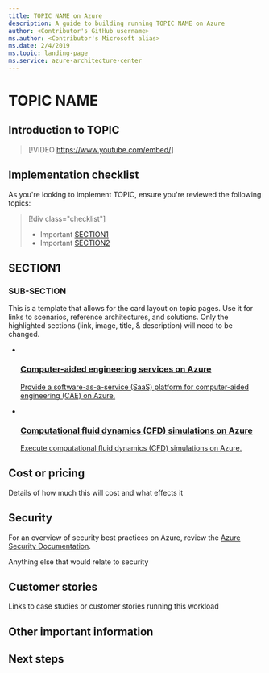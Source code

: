 ```yaml
---
title: TOPIC NAME on Azure
description: A guide to building running TOPIC NAME on Azure
author: <Contributor's GitHub username>
ms.author: <Contributor's Microsoft alias> 
ms.date: 2/4/2019
ms.topic: landing-page
ms.service: azure-architecture-center
---
```

<!-- markdownlint-disable MD033 -->
<!-- markdownlint-disable MD026 -->

# TOPIC NAME

## Introduction to TOPIC

<!-- markdownlint-disable MD034 -->

> [!VIDEO https://www.youtube.com/embed/]

<!-- markdownlint-enable MD034 -->

<description of Topic>

## Implementation checklist

As you're looking to implement TOPIC, ensure you're reviewed the following topics:

<!-- markdownlint-disable MD032 -->

> [!div class="checklist"]
> - Important [SECTION1](#section1) 
> - Important [SECTION2](#section2) 

<!-- markdownlint-enable MD032 -->

## SECTION1


### SUB-SECTION

This is a template that allows for the card layout on topic pages.  Use it for links to scenarios, reference architectures, and solutions.  Only the highlighted sections (link, image, title, & description) will need to be changed.

<ul class="columns is-multiline has-margin-left-none has-margin-bottom-none has-padding-top-medium">
    <li class="column is-one-third has-padding-top-small-mobile has-padding-bottom-small">
        <a class="is-undecorated is-full-height is-block"
            href="/azure/architecture/example-scenario/apps/hpc-saas?context=/azure/architecture/topics/high-performance-computing/context/hpc-context">
            <article class="card has-outline-hover is-relative is-fullheight">
                    <figure class="image has-margin-right-none has-margin-left-none has-margin-top-none has-margin-bottom-none">
                        <img role="presentation" alt="" src="../../example-scenario/apps/media/architecture-hpc-saas.png">
                    </figure>
                <div class="card-content has-text-overflow-ellipsis">
                    <div class="has-padding-bottom-none">
                        <h3 class="is-size-4 has-margin-top-none has-margin-bottom-none has-text-primary">Computer-aided engineering services on Azure</h3>
                    </div>
                    <div class="is-size-7 has-margin-top-small has-line-height-reset">
                        <p>Provide a software-as-a-service (SaaS) platform for computer-aided engineering (CAE) on Azure.</p>
                    </div>
                </div>
            </article>
        </a>
    </li>
    <li class="column is-one-third has-padding-top-small-mobile has-padding-bottom-small">
        <a class="is-undecorated is-full-height is-block"
            href="/azure/architecture/example-scenario/infrastructure/hpc-cfd?context=/azure/architecture/topics/high-performance-computing/context/hpc-context">
            <article class="card has-outline-hover is-relative is-fullheight">
                    <figure class="image has-margin-right-none has-margin-left-none has-margin-top-none has-margin-bottom-none">
                        <img role="presentation" alt="" src="../../example-scenario/infrastructure/media/architecture-hpc-cfd.png">
                    </figure>
                <div class="card-content has-text-overflow-ellipsis">
                    <div class="has-padding-bottom-none">
                        <h3 class="is-size-4 has-margin-top-none has-margin-bottom-none has-text-primary">Computational fluid dynamics (CFD) simulations on Azure</h3>
                    </div>
                    <div class="is-size-7 has-margin-top-small has-line-height-reset">
                        <p>Execute computational fluid dynamics (CFD) simulations on Azure.</p>
                    </div>
                </div>
            </article>
        </a>
    </li>
 </ul>


## Cost or pricing

Details of how much this will cost and what effects it

## Security

For an overview of security best practices on Azure, review the [Azure Security Documentation](https://learn.microsoft.com/azure/security/azure-security?context=/azure/architecture/topics/high-performance-computing/context/hpc-context).  


Anything else that would relate to security


## Customer stories

Links to case studies or customer stories running this workload

## Other important information


## Next steps